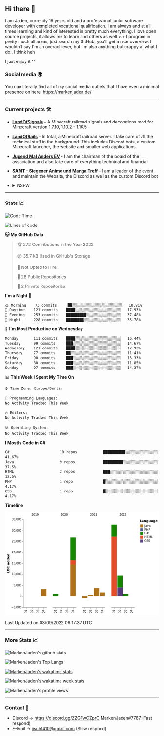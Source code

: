 ## Hi there 👋
I am Jaden, currently 19 years old and a professional junior software developer with completed vocational qualification. I am always and at all times learning and kind of interested in pretty much everything. I love open source projects, it allows me to learn and others as well >.>
I program in pretty much all areas, just search my GitHub, you'll get a nice overview.
I wouldn't say I'm an overachiever, but I'm also anything but crappy at what I do.. I think heh

I just enjoy it ^^

### Social media 🌍

You can literally find all of my social media outlets that I have even a minimal presence on here: https://markenjaden.de/

---

### Current projects 🛠

* [**LandOfSignals**](https://github.com/LandOfRails/LandOfSignals) - A Minecraft railroad signals and decorations mod for Minecraft version 1.7.10, 1.10.2 - 1.16.5
* [**LandOfRails**](https://github.com/LandOfRails) - In total, a Minecraft railroad server. I take care of all the technical stuff in the background. This includes Discord bots, a custom Minecraft launcher, the website and smaller web applications.
* [**Jugend Mal Anders EV**](https://jugendmalanders.de/) - I am the chairman of the board of the association and also take care of everything technical and financial
* [**SAMT - Siegener Anime und Manga Treff**](https://github.com/Siegener-Anime-und-Manga-Treff-SAMT) - I am a leader of the event and maintain the Website, the Discord as well as the custom Discord bot
* <details> 
  <summary>NSFW</summary>
  
  [**Nekos**](https://github.com/MarkenJaden/Nekos) - Website providing you with random lewd neko pics
  
</details>

---

### Stats 📈

<!--START_SECTION:waka-->
![Code Time](http://img.shields.io/badge/Code%20Time-923%20hrs%207%20mins-blue)

![Lines of code](https://img.shields.io/badge/From%20Hello%20World%20I%27ve%20Written-79%20Thousand%20lines%20of%20code-blue)

**🐱 My GitHub Data** 

> 🏆 272 Contributions in the Year 2022
 > 
> 📦 35.7 kB Used in GitHub's Storage 
 > 
> 🚫 Not Opted to Hire
 > 
> 📜 28 Public Repositories 
 > 
> 🔑 2 Private Repositories  
 > 
**I'm a Night 🦉** 

```text
🌞 Morning    73 commits     ██░░░░░░░░░░░░░░░░░░░░░░░   10.81% 
🌆 Daytime    121 commits    ████░░░░░░░░░░░░░░░░░░░░░   17.93% 
🌃 Evening    253 commits    █████████░░░░░░░░░░░░░░░░   37.48% 
🌙 Night      228 commits    ████████░░░░░░░░░░░░░░░░░   33.78%

```
📅 **I'm Most Productive on Wednesday** 

```text
Monday       111 commits    ████░░░░░░░░░░░░░░░░░░░░░   16.44% 
Tuesday      99 commits     ███░░░░░░░░░░░░░░░░░░░░░░   14.67% 
Wednesday    121 commits    ████░░░░░░░░░░░░░░░░░░░░░   17.93% 
Thursday     77 commits     ██░░░░░░░░░░░░░░░░░░░░░░░   11.41% 
Friday       90 commits     ███░░░░░░░░░░░░░░░░░░░░░░   13.33% 
Saturday     80 commits     ███░░░░░░░░░░░░░░░░░░░░░░   11.85% 
Sunday       97 commits     ███░░░░░░░░░░░░░░░░░░░░░░   14.37%

```


📊 **This Week I Spent My Time On** 

```text
⌚︎ Time Zone: Europe/Berlin

💬 Programming Languages: 
No Activity Tracked This Week

🔥 Editors: 
No Activity Tracked This Week

💻 Operating System: 
No Activity Tracked This Week

```

**I Mostly Code in C#** 

```text
C#                       10 repos            ██████████░░░░░░░░░░░░░░░   41.67% 
Java                     9 repos             █████████░░░░░░░░░░░░░░░░   37.5% 
HTML                     3 repos             ███░░░░░░░░░░░░░░░░░░░░░░   12.5% 
PHP                      1 repo              █░░░░░░░░░░░░░░░░░░░░░░░░   4.17% 
CSS                      1 repo              █░░░░░░░░░░░░░░░░░░░░░░░░   4.17%

```


**Timeline**

![Chart not found](https://raw.githubusercontent.com/MarkenJaden/MarkenJaden/main/charts/bar_graph.png) 


 Last Updated on 03/09/2022 06:17:37 UTC
<!--END_SECTION:waka-->

---

### More Stats 📈

![MarkenJaden's github stats](https://github-readme-stats.vercel.app/api?username=MarkenJaden&count_private=true&show_icons=true&theme=radical)

![MarkenJaden's Top Langs](https://github-readme-stats.vercel.app/api/top-langs/?username=MarkenJaden&theme=radical)

[![MarkenJaden's wakatime stats](https://github-readme-stats.vercel.app/api/wakatime?username=MarkenJaden&theme=radical)](https://wakatime.com/@17f322c9-222a-48b4-9e15-983c41f7aed4)

[![MarkenJaden's wakatime week stats](https://wakatime.com/badge/user/17f322c9-222a-48b4-9e15-983c41f7aed4.svg)](https://wakatime.com/@17f322c9-222a-48b4-9e15-983c41f7aed4)

<!--[![MarkenJaden's Codewars stats](https://www.codewars.com/users/MarkenJaden/badges/large)](https://www.codewars.com/users/MarkenJaden)-->

![MarkenJaden's profile views](https://komarev.com/ghpvc/?username=MarkenJaden)

---

### Contact 💌

* Discord -> https://discord.gg/ZZGTwCZprC MarkenJaden#7787 (Fast respond)
* E-Mail -> jjsch1410@gmail.com (Slow respond)



<!--
**MarkenJaden/MarkenJaden** is a ✨ _special_ ✨ repository because its `README.md` (this file) appears on your GitHub profile.

Here are some ideas to get you started:

- 🔭 I’m currently working on ...
- 🌱 I’m currently learning ...
- 👯 I’m looking to collaborate on ...
- 🤔 I’m looking for help with ...
- 💬 Ask me about ...
- 📫 How to reach me: ...
- 😄 Pronouns: ...
- ⚡ Fun fact: ...
-->

